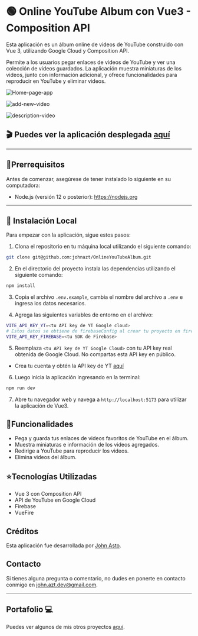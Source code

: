 # 🟢 Online YouTube Album con Vue3 - Composition API

Esta aplicación es un álbum online de videos de YouTube construido con Vue 3, utilizando Google Cloud y Composition API.

Permite a los usuarios pegar enlaces de videos de YouTube y ver una colección de videos guardados. La aplicación muestra miniaturas de los videos, junto con información adicional, y ofrece funcionalidades para reproducir en YouTube y eliminar videos.

![Home-page-app](https://i.postimg.cc/VNrbcZv1/home-online-yt-app.png)

![add-new-video](https://i.postimg.cc/BQpF51RW/add-Video-online-yt-app.png)

![description-video](https://i.postimg.cc/MpGQ9p8n/description-Video-online-yt-app.png)

## 🎬 Puedes ver la aplicación desplegada [aquí](https://filmfinder-page.vercel.app/)

---

## 🚨Prerrequisitos

Antes de comenzar, asegúrese de tener instalado lo siguiente en su computadora:

- Node.js (versión 12 o posterior): https://nodejs.org

---

## 🏁 Instalación Local

Para empezar con la aplicación, sigue estos pasos:

1. Clona el repositorio en tu máquina local utilizando el siguiente comando:

```bash
git clone git@github.com:johnazt/OnlineYouTubeAlbum.git
```

2. En el directorio del proyecto instala las dependencias utilizando el siguiente comando:

```bash
npm install
```

3. Copia el archivo `.env.example`, cambia el nombre del archivo a `.env` e ingresa los datos necesarios.

4. Agrega las siguientes variables de entorno en el archivo:

```bash
VITE_API_KEY_YT=<tu API key de YT Google cloud>
# Estos datos se obtiene de firebaseConfig al crear tu proyecto en firebase
VITE_API_KEY_FIREBASE=<tu SDK de Firebase>
```

5. Reemplaza `<tu API key de YT Google Cloud>` con tu API key real obtenida de Google Cloud. No compartas esta API key en público.

- Crea tu cuenta y obtén la API key de YT [aquí](https://console.cloud.google.com)

6. Luego inicia la aplicación ingresando en la terminal:

```bash
npm run dev
```

7. Abre tu navegador web y navega a `http://localhost:5173` para utilizar la aplicación de Vue3.

## 📌Funcionalidades

- Pega y guarda tus enlaces de videos favoritos de YouTube en el álbum.
- Muestra miniaturas e información de los videos agregados.
- Redirige a YouTube para reproducir los videos.
- Elimina videos del álbum.

## ⭐️Tecnologías Utilizadas

- Vue 3 con Composition API
- API de YouTube en Google Cloud
- Firebase
- VueFire

## Créditos

Esta aplicación fue desarrollada por [John Asto](https://github.com/johnazt).

## Contacto

Si tienes alguna pregunta o comentario, no dudes en ponerte en contacto conmigo en [john.azt.dev@gmail.com](mailto:tu-correo@ejemplo.com).

---

## Portafolio 💻

Puedes ver algunos de mis otros proyectos [aquí](https://johnasto.netlify.app/).
